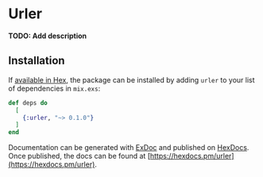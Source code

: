 # Urler

**TODO: Add description**

## Installation

If [available in Hex](https://hex.pm/docs/publish), the package can be installed
by adding `urler` to your list of dependencies in `mix.exs`:

```elixir
def deps do
  [
    {:urler, "~> 0.1.0"}
  ]
end
```

Documentation can be generated with [ExDoc](https://github.com/elixir-lang/ex_doc)
and published on [HexDocs](https://hexdocs.pm). Once published, the docs can
be found at [https://hexdocs.pm/urler](https://hexdocs.pm/urler).

